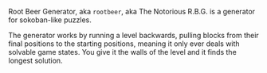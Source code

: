 Root Beer Generator, aka `rootbeer`, aka The Notorious R.B.G. is a generator for sokoban-like puzzles.

The generator works by running a level backwards, pulling blocks from their final positions to the starting positions,
meaning it only ever deals with solvable game states.
You give it the walls of the level and it finds the longest solution.
